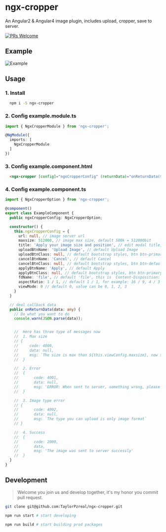 # ngx-cropper

An Angular2 &amp; Angular4 image plugin, includes upload, cropper, save to server.

 [![PRs Welcome](https://img.shields.io/badge/PRs-welcome-brightgreen.svg?style=flat-square)](http://makeapullrequest.com)

## Example

![Example](./example.png)

## Usage

### 1. Install

```bash
  npm i -S ngx-cropper
```

### 2. Config __example.module.ts__

```typescript
import { NgxCropperModule } from 'ngx-cropper';

@NgModule({
  imports: [
    NgxCropperModule
  ]
})
```

### 3. Config __example.component.html__

```html
  <ngx-cropper [config]="ngxCropperConfig" (returnData)="onReturnData($event)"></ngx-cropper>
```

### 4. Config __example.component.ts__

```typescript
import { NgxCropperOption } from 'ngx-cropper';

@component()
export class ExampleComponent {
  public ngxCropperConfig: NgxCropperOption;

  constructor() {
    this.ngxCropperConfig = {
      url: null, // image server url
      maxsize: 512000, // image max size, default 500k = 512000bit
      title: 'Apply your image size and position', // edit modal title, this is default
      uploadBtnName: 'Upload Image', // default Upload Image
      uploadBtnClass: null, // default bootstrap styles, btn btn-primary
      cancelBtnName: 'Cancel', // default Cancel
      cancelBtnClass: null, // default bootstrap styles, btn btn-default
      applyBtnName: 'Apply', // default Apply
      applyBtnClass: null, // default bootstrap styles, btn btn-primary
      fdName: 'file', // default 'file', this is  Content-Disposition: form-data; name="file"; filename="fire.jpg"
      aspectRatio: 1 / 1, // default 1 / 1, for example: 16 / 9, 4 / 3 ...
      viewMode: 0 // default 0, value can be 0, 1, 2, 3
    }
  }

  // deal callback data
  public onReturnData(data: any) {
    // Do what you want to do
    console.warn(JSON.parse(data));


    //  Here has three type of messages now
    //  1. Max size
    // {
    //     code: 4000,
    //     data: null,
    //     msg: `The size is max than ${this.viewConfig.maxsize}, now size is ${currentSize}k`
    //  }

    //  2. Error
    //  {
    //       code: 4001,
    //       data: null,
    //       msg: 'ERROR: When sent to server, something wrong, please check the server url.'
    //  }

    //  3. Image type error
    // {
    //       code: 4002,
    //       data: null,
    //       msg: `The type you can upload is only image format`
    // }

    //  4. Success
    //  {
    //       code: 2000,
    //       data,
    //       msg: 'The image was sent to server successly'
    //  }
  }
}
```

## Development

> Welcome you join us and develop together, it's my honor you commit pull request.

```bash
git clone git@github.com:TaylorPzreal/ngx-cropper.git

npm run start # start developing

npm run build # start building prod packages
```
